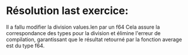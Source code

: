 # Résolution last exercice:

Il a fallu modifier la division values.len par un f64
Cela assure la correspondance des types pour la division et élimine l'erreur de compilation, garantissant que le résultat retourné par la fonction average est du type f64.